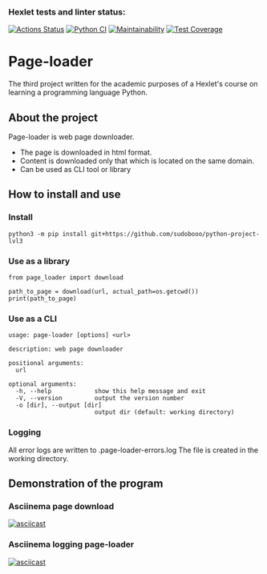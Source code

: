 ### Hexlet tests and linter status:
[![Actions Status](https://github.com/sudobooo/python-project-lvl3/workflows/hexlet-check/badge.svg)](https://github.com/sudobooo/python-project-lvl3/actions)
[![Python CI](https://github.com/sudobooo/python-project-lvl3/actions/workflows/pyci.yml/badge.svg)](https://github.com/sudobooo/python-project-lvl3/actions/workflows/pyci.yml)
[![Maintainability](https://api.codeclimate.com/v1/badges/8ccab16f0538b0691b1c/maintainability)](https://codeclimate.com/github/sudobooo/python-project-lvl3/maintainability)
[![Test Coverage](https://api.codeclimate.com/v1/badges/8ccab16f0538b0691b1c/test_coverage)](https://codeclimate.com/github/sudobooo/python-project-lvl3/test_coverage)

# Page-loader

The third project written for the academic purposes of a Hexlet's course on learning a programming language Python.

## About the project

Page-loader is web page downloader.

- The page is downloaded in html format.
- Content is downloaded only that which is located on the same domain.
- Can be used as CLI tool or library

## How to install and use

### Install
`python3 -m pip install git+https://github.com/sudobooo/python-project-lvl3`

### Use as a library
```
from page_loader import download

path_to_page = download(url, actual_path=os.getcwd())
print(path_to_page)
```

### Use as a CLI
```
usage: page-loader [options] <url>

description: web page downloader

positional arguments:
  url

optional arguments:
  -h, --help            show this help message and exit
  -V, --version         output the version number
  -o [dir], --output [dir]
                        output dir (default: working directory)
```

### Logging

All error logs are written to .page-loader-errors.log
The file is created in the working directory.

## Demonstration of the program

### Asciinema page download
[![asciicast](https://asciinema.org/a/498469.svg)](https://asciinema.org/a/498469)

### Asciinema logging page-loader
[![asciicast](https://asciinema.org/a/498470.svg)](https://asciinema.org/a/498470)
